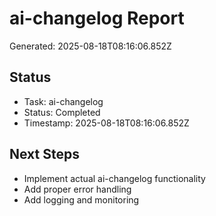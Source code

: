 # ai-changelog Report

Generated: 2025-08-18T08:16:06.852Z

## Status
- Task: ai-changelog
- Status: Completed
- Timestamp: 2025-08-18T08:16:06.852Z

## Next Steps
- Implement actual ai-changelog functionality
- Add proper error handling
- Add logging and monitoring

